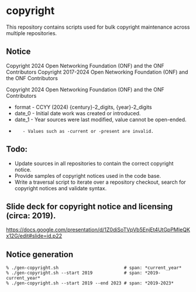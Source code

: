 # copyright
This repository contains scripts used for bulk copyright maintenance across multiple repositories.

## Notice
Copyright 2024 Open Networking Foundation (ONF) and the ONF Contributors
Copyright 2017-2024 Open Networking Foundation (ONF) and the ONF Contributors

Copyright 2024 Open Networking Foundation (ONF) and the ONF Contributors
   * format - CCYY (2024)  {century}-2_digits, {year}-2_digits
   * date_0 - Initial date work was created or introduced.
   * date_1 - Year sources were last modified, value cannot be open-ended.
   *        - Values such as -current or -present are invalid.
             
## Todo:
   * Update sources in all repositories to contain the correct copyright notice.
   * Provide samples of copyright notices used in the code base.
   * Write a traversal script to iterate over a repository checkout,
     search for copyright notices and validate syntax.

## Slide deck for copyright notice and licensing (circa: 2019).
https://docs.google.com/presentation/d/1Z0diSoTVpVb5EnjEt4UtGpPMIeQKx12G/edit#slide=id.p22

## Notice generation

```shell:
% ./gen-copyright.sh                         # span: *current_year*
% ./gen-copyright.sh --start 2019            # span: *2019-current_year*
% ./gen-copyright.sh --start 2019 --end 2023 # span: *2019-2023*

```